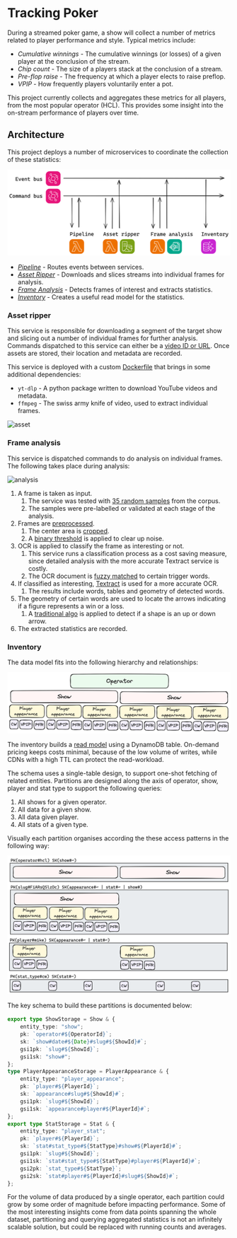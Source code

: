 # Tracking Poker

During a streamed poker game, a show will collect a number of metrics related to player performance and style. Typical
metrics include:

-   _Cumulative winnings_ - The cumulative winnings (or losses) of a given player at the conclusion of the stream.
-   _Chip count_ - The size of a players stack at the conclusion of a stream.
-   _Pre-flop raise_ - The frequency at which a player elects to raise preflop.
-   _VPIP_ - How frequently players voluntarily enter a pot.

This project currently collects and aggregates these metrics for all players, from the most popular operator (HCL). This
provides some insight into the on-stream performance of players over time.

## Architecture

This project deploys a number of microservices to coordinate the collection of these statistics:

![diagram](./docs/img/arch-diagram.png)

-   _[Pipeline](./pipeline/src/index.ts)_ - Routes events between services.
-   _[Asset Ripper](./asset-ripper/src/)_ - Downloads and slices streams into individual frames for analysis.
-   _[Frame Analysis](./frame-analysis/src)_ - Detects frames of interest and extracts statistics.
-   _[Inventory](./inventory/src)_ - Creates a useful read model for the statistics.

### Asset ripper

This service is responsible for downloading a segment of the target show and slicing out a number of individual frames
for further analysis. Commands dispatched to this service can either be a [video ID or URL](./asset-ripper/src/api.ts).
Once assets are stored, their location and metadata are recorded.

This service is deployed with a custom [Dockerfile](./asset-ripper/Dockerfile) that brings in some additional
dependencies:

-   `yt-dlp` - A python package written to download YouTube videos and metadata.
-   `ffmpeg` - The swiss army knife of video, used to extract individual frames.

![asset](./docs/img/example-rip.png)

### Frame analysis

This service is dispatched commands to do analysis on individual frames. The following takes place during
analysis:

![analysis](./docs/img/analysis.png)

1. A frame is taken as input.
    1. The service was tested with [35 random samples](./frame-analysis/src/__fixtures__/frames/) from the corpus.
    2. The samples were pre-labelled or validated at each stage of the analysis.
2. Frames are [preprocessed](./frame-analysis/src/preprocess/).
    1. The center area
       is [cropped](./frame-analysis/src/preprocess/__image_snapshots__/crop-middle-test-ts-crop-middle-crop-middle-of-0-pty-2-kp-rc-cw-3-jpg-1-snap.png).
    2. A [binary threshold](./frame-analysis/src/preprocess/__image_snapshots__/threshold-test-ts-crop-middle-crop-middle-of-0-pty-2-kp-rc-cw-3-jpg-1-snap.png)
       is applied to clear up noise.
3. OCR is applied to classify the frame as interesting or not.
    1. This service runs a classification process as a cost saving measure, since detailed analysis with the more
       accurate Textract service is costly.
    2. The OCR document is [fuzzy matched](./frame-analysis/src/classify/triggerWordsFoundInDocument.ts) to certain
       trigger words.
4. If classified as interesting, [Textract](https://aws.amazon.com/textract/) is used for a more accurate OCR.
    1. The results include words, tables and geometry of detected words.
5. The geometry of certain words are used to locate the arrows indicating if a figure represents a win or a loss.
    1. A [traditional algo](./frame-analysis/src/stats/up-down/) is applied to detect if a shape is an up or down arrow.
6. The extracted statistics are recorded.

### Inventory

The data model fits into the following hierarchy and relationships:

![schema](./docs/img/schema.png)

The inventory builds a [read model](./inventory/src/projection/entity) using a DynamoDB table. On-demand pricing keeps
costs minimal, because of the low volume of writes, while CDNs with a high TTL can protect the read-workload.

The schema uses a single-table design, to support one-shot fetching of related entities. Partitions are designed along
the axis of operator, show, player and stat type to support the following queries:

1. All shows for a given operator.
2. All data for a given show.
3. All data given player.
4. All stats of a given type.

Visually each partition organises according the these access patterns in the following way:

![schema](./docs/img/partitions.png)

The key schema to build these partitions is documented below:

```typescript
export type ShowStorage = Show & {
    entity_type: "show";
    pk: `operator#${OperatorId}`;
    sk: `show#date#${Date}#slug#${ShowId}#`;
    gsi1pk: `slug#${ShowId}`;
    gsi1sk: "show#";
};
type PlayerAppearanceStorage = PlayerAppearance & {
    entity_type: "player_appearance";
    pk: `player#${PlayerId}`;
    sk: `appearance#slug#${ShowId}#`;
    gsi1pk: `slug#${ShowId}`;
    gsi1sk: `appearance#player#${PlayerId}#`;
};
export type StatStorage = Stat & {
    entity_type: "player_stat";
    pk: `player#${PlayerId}`;
    sk: `stat#stat_type#${StatType}#show#${PlayerId}#`;
    gsi1pk: `slug#${ShowId}`;
    gsi1sk: `stat#stat_type#${StatType}#player#${PlayerId}#`;
    gsi2pk: `stat_type#${StatType}`;
    gsi2sk: `stat#player#${PlayerId}#slug#${ShowId}#`;
};
```

For the volume of data produced by a single operator, each partition could grow by some order of magnitude before
impacting performance. Some of the most interesting insights come from data points spanning the whole dataset,
partitioning and querying aggregated statistics is not an infinitely scalable solution, but could be replaced with
running counts and averages.
